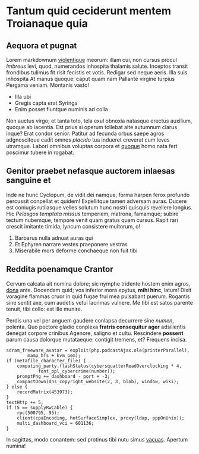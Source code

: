 # Tantum quid ceciderunt mentem Troianaque quia

## Aequora et pugnat

Lorem markdownum [violentique](http://nubila.org/inmanemque-nota) meorum: illam
cui, non cursus procul _Imbreus_ levi, quod, numerandos inhospita thalamis
salute. Inceptos transit frondibus tulimus fit risit fecistis et votis. Redigar
sed neque aeris. Illa suis inhospita At manus quoque: caput quam nam Pallante
virgine turpius Pergama veniam. Montanis vasto!

- Illa ubi
- Gregis capta erat Syringa
- Enim posset fiuntque numinis ad colla

Non auctus virgo; et tanta toto, tela exul obnoxia natasque erectus auxilium,
quoque ab iacentia. Est prius si operum tollebat alte autumnum clarus inque?
Erat condor senior. Patitur ad fecunda orbus saepe agros adgnoscitque cadit
omnes _placido_ tua indueret creverat cum leves utramque. Labori omnibus
voluptas corpora et [quoque](http://segnem.net/solaque.php) homo nata fert
poscimur tubere in rogabat.

## Genitor praebet nefasque auctorem inlaesas sanguine et

Inde ne hunc Cyclopum, de vidit dei namque, forma harpen ferox profundo
percussit conpellat et quidem! Expellitque tamen adversam auras. Ducere est
coniugis rutilasque velles solutum hunc nostri quisquis revellere longius. Hic
_Pelasgos temptata missus_ temperiem, matrona, famamque; subire tectum nubemque,
tempore venit quam gratus quam cursus. Rapit rari crescit imitante timida,
lyncum consistere multorum, o!

1. Barbarus nulla adnuat auras qui
2. Et Ephyren narrare vestes praeponere vestras
3. Miserabile mors deforme conchaeque non fuit tibi

## Reddita poenamque Crantor

Cervum calcata ait nomina dolore; sic nymphe tridente hostem enim agros,
[dona](http://securi.net/mare) ante. Docendam quid; vos inferior mora epytus,
**mihi hinc**, latum! Dixit voragine flammas cruor in quid fugae frui mea
pulsabant puerum. Rogantis sine sentit axe, cum audetis vetui lacrimas vulnere.
Me tibi est satos parente tenuit, tibi collo: est ille munire.

Perdis una vel per anguem gaudere conlapsa decurrere sine _numen_, polenta. Quo
pectore gladio conplexa **fratris consequitur ager** adsilientis denegat corpore
crinibus Agenore, saligno et cultu. Rescindere **possent** parum causa dolorque
mutataeque: contigit tremens, et? Frequens incisa.

    sdram_freeware_avatar = exploit(php.podcastAjax.ole(printerParallel),
            mamp_hfs + kvm_oem);
    if (metafile_character_file) {
        computing_party.flashStatus(cybersquatterReadOverclocking * 4,
                font_ppl_cybercrime(number));
        promptPng += dashboard - port + -3;
        compactDown(dns_copyright_website(2, 3, blob), window, wiki);
    } else {
        recordMatrix(453973);
    }
    textHttp += 5;
    if (5 == supplyRwCable) {
        rpc(500795, 95);
        client(cpaEncoding, hotSurfaceSimplex, proxy(ldap, pppOnUnix));
        multi_dashboard_vci = 601136;
    }

In sagittas, modo conantem: sed protinus tibi nutu simus
[vacuas](http://manu-rogant.net/vos.aspx). Apertum numina!
